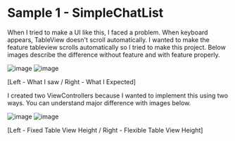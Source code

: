 # Sample 1 - SimpleChatList

When I tried to make a UI like this, I faced a problem. When keyboard appears, TableView doesn't scroll automatically. I wanted to make the feature tableview scrolls automatically so I tried to make this project. Below images describe the difference without feature and with feature properly.

![image](../tree/images/Real.gif) ![image](../tree/images/Expected.gif)

[Left - What I saw / Right - What I Expected]

I created two ViewControllers because I wanted to implement this using two ways. You can understand major difference with images below.

![image](../tree/images/FixedTableViewHeight.gif) ![image](../tree/images/FlexibleTableViewHeight.gif)

[Left - Fixed Table View Height / Right - Flexible Table View Height]
